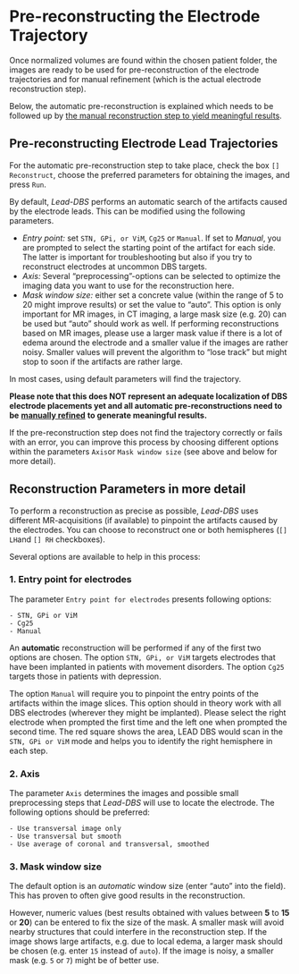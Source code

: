 # Pre-reconstructing the Electrode Trajectory

Once normalized volumes are found within the chosen patient folder, the images are ready to be used for pre-reconstruction of the electrode trajectories and for manual refinement \(which is the actual electrode reconstruction step\).

Below, the automatic pre-reconstruction is explained which needs to be followed up by [the manual reconstruction step to yield meaningful results](https://leaddbs.gitbooks.io/leaddbs-manual/content/manual_correction_of_electrode_localization/).

## Pre-reconstructing Electrode Lead Trajectories

For the automatic pre-reconstruction step to take place, check the box `[] Reconstruct`, choose the preferred parameters for obtaining the images, and press `Run`.

By default, _Lead-DBS_ performs an automatic search of the artifacts caused by the electrode leads. This can be modified using the following parameters.

* _Entry point:_ set `STN, GPi, or ViM`, `Cg25` or `Manual`. If set to _Manual_, you are prompted to select the starting point of the artifact for each side. The latter is important for troubleshooting but also if you try to reconstruct electrodes at uncommon DBS targets.
* _Axis:_ Several “preprocessing”-options can be selected to optimize the imaging data you want to use for the reconstruction here.
* _Mask window size:_ either set a concrete value \(within the range of 5 to 20 might improve results\) or set the value to “auto”. This option is only important for MR images, in CT imaging, a large mask size \(e.g. 20\) can be used but “auto” should work as well. If performing reconstructions based on MR images, please use a larger mask value if there is a lot of edema around the electrode and a smaller value if the images are rather noisy. Smaller values will prevent the algorithm to “lose track” but might stop to soon if the artifacts are rather large.

In most cases, using default parameters will find the trajectory.

**Please note that this does NOT represent an adequate localization of DBS electrode placements yet and all automatic pre-reconstructions need to be** [**manually refined**](https://leaddbs.gitbooks.io/leaddbs-manual/content/manual_correction_of_electrode_localization/) **to generate meaningful results.**

If the pre-reconstruction step does not find the trajectory correctly or fails with an error, you can improve this process by choosing different options within the parameters `Axis`or `Mask window size` \(see above and below for more detail\).

## Reconstruction Parameters in more detail

To perform a reconstruction as precise as possible, _Lead-DBS_ uses different MR-acquisitions \(if available\) to pinpoint the artifacts caused by the electrodes. You can choose to reconstruct one or both hemispheres \(`[] LH`and `[] RH` checkboxes\).

Several options are available to help in this process:

### 1. Entry point for electrodes

The parameter `Entry point for electrodes` presents following options:

```text
- STN, GPi or ViM
- Cg25
- Manual
```

An **automatic** reconstruction will be performed if any of the first two options are chosen. The option `STN, GPi, or ViM` targets electrodes that have been implanted in patients with movement disorders. The option `Cg25` targets those in patients with depression.

The option `Manual` will require you to pinpoint the entry points of the artifacts within the image slices. This option should in theory work with all DBS electrodes \(wherever they might be implanted\). Please select the right electrode when prompted the first time and the left one when prompted the second time. The red square shows the area, LEAD DBS would scan in the `STN, GPi or ViM` mode and helps you to identify the right hemisphere in each step.

### 2. Axis

The parameter `Axis` determines the images and possible small preprocessing steps that _Lead-DBS_ will use to locate the electrode. The following options should be preferred:

```text
- Use transversal image only
- Use transversal but smooth
- Use average of coronal and transversal, smoothed
```

### 3. Mask window size

The default option is an _automatic_ window size \(enter “auto” into the field\). This has proven to often give good results in the reconstruction.

However, numeric values \(best results obtained with values between **5** to **15** or **20**\) can be entered to fix the size of the mask. A smaller mask will avoid nearby structures that could interfere in the reconstruction step. If the image shows large artifacts, e.g. due to local edema, a larger mask should be chosen \(e.g. enter `15` instead of `auto`\). If the image is noisy, a smaller mask \(e.g. `5` or `7`\) might be of better use.

